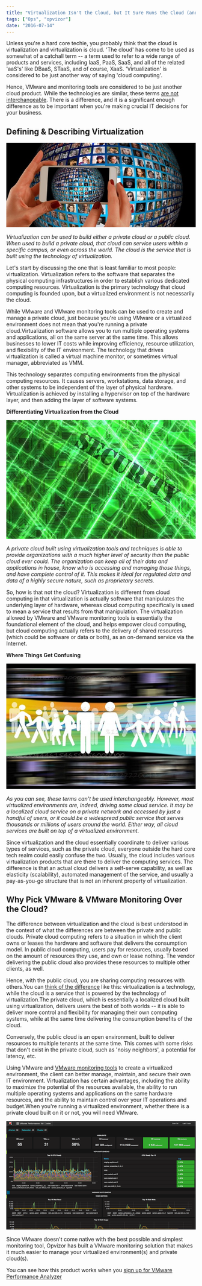 ```yaml
---
title: "Virtualization Isn't the Cloud, but It Sure Runs the Cloud (and VMware Monitoring Tools Help)"
tags: ["Ops", "opvizor"]
date: "2016-07-14"
---
```


Unless you're a hard core techie, you probably think that the cloud is virtualization and virtualization is cloud. 'The cloud' has come to be used as somewhat of a catchall term -- a term used to refer to a wide range of products and services, including IaaS, PaaS, SaaS, and all of the related 'aaS's' like DBaaS, STaaS, and of course, XaaS. 'Virtualization' is considered to be just another way of saying 'cloud computing'. 

Hence, VMware and monitoring tools are considered to be just another cloud product. While the technologies are similar, these terms [are not interchangeable](http://www.businessnewsdaily.com/5791-virtualization-vs-cloud-computing.html). There is a difference, and it is a significant enough difference as to be important when you're making crucial IT decisions for your business. 

## **Defining & Describing Virtualization**

![Virtualization Monitoring](/images/blog/smartphone-1445489_640_600x.jpg)

_Virtualization can be used to build either a private cloud or a public cloud. When used to build a private cloud, that cloud can service users within a specific campus, or even across the world. The cloud is the service that is built using the technology of virtualization._

Let's start by discussing the one that is least familiar to most people: virtualization. Virtualization refers to the software that separates the physical computing infrastructures in order to establish various dedicated computing resources. Virtualization is the primary technology that cloud computing is founded upon, but a virtualized environment is not necessarily the cloud. 

While VMware and VMware monitoring tools can be used to create and manage a private cloud, just because you're using VMware or a virtualized environment does not mean that you're running a private cloud.Virtualization software allows you to run multiple operating systems and applications, all on the same server at the same time. This allows businesses to lower IT costs while improving efficiency, resource utilization, and flexibility of the IT environment. The technology that drives virtualization is called a virtual machine monitor, or sometimes virtual manager, abbreviated as VMM. 

This technology separates computing environments from the physical computing resources. It causes servers, workstations, data storage, and other systems to be independent of the layer of physical hardware. Virtualization is achieved by installing a hypervisor on top of the hardware layer, and then adding the layer of software systems. 

**Differentiating Virtualization from the Cloud**

![Cloud Virtualization](/images/blog/security-574079_640_600x.jpg)

_A private cloud built using virtualization tools and techniques is able to provide organizations with a much higher level of security than the public cloud ever could. The organization can keep all of their data and applications in house, know who is accessing and managing those things, and have complete control of it. This makes it ideal for regulated data and data of a highly secure nature, such as proprietary secrets._ 

So, how is that not the cloud? Virtualization is different from cloud computing in that virtualization is actually software that manipulates the underlying layer of hardware, whereas cloud computing specifically is used to mean a service that results from that manipulation. The virtualization allowed by VMware and VMware monitoring tools is essentially the foundational element of the cloud, and helps empower cloud computing, but cloud computing actually refers to the delivery of shared resources (which could be software or data or both), as an on-demand service via the Internet. 

**Where Things Get Confusing**

![Cloud build on Virtualization](/images/blog/business-313569_640_600x.jpg)

_As you can see, these terms can't be used interchangeably. However, most virtualized environments are, indeed, driving some cloud service. It may be a localized cloud service on a private network and accessed by just a handful of users, or it could be a widespread public service that serves thousands or millions of users around the world. Either way, all cloud services are built on top of a virtualized environment._ 

Since virtualization and the cloud essentially coordinate to deliver various types of services, such as the private cloud, everyone outside the hard core tech realm could easily confuse the two. Usually, the cloud includes various virtualization products that are there to deliver the computing services. The difference is that an actual cloud delivers a self-serve capability, as well as elasticity (scalability), automated management of the service, and usually a pay-as-you-go structure that is not an inherent property of virtualization. 

## **Why Pick VMware & VMware Monitoring Over the Cloud?** 

The difference between virtualization and the cloud is best understood in the context of what the differences are between the private and public clouds. Private cloud computing refers to a situation in which the client owns or leases the hardware and software that delivers the consumption model. In public cloud computing, users pay for resources, usually based on the amount of resources they use, and own or lease nothing. The vendor delivering the public cloud also provides these resources to multiple other clients, as well. 

Hence, with the public cloud, you are sharing computing resources with others.You can [think of the difference](http://searchservervirtualization.techtarget.com/feature/Virtualization-vs-cloud-Lets-get-this-straight) like this: virtualization is a technology, while the cloud is a service that is powered by the technology of virtualization.The private cloud, which is essentially a localized cloud built using virtualization, delivers users the best of both worlds -- it is able to deliver more control and flexibility for managing their own computing systems, while at the same time delivering the consumption benefits of the cloud. 

Conversely, the public cloud is an open environment, built to deliver resources to multiple tenants at the same time. This comes with some risks that don't exist in the private cloud, such as 'noisy neighbors', a potential for latency, etc. 

Using VMware and [VMware monitoring tools](http://try.opvizor.com/perfanalyzer/) to create a virtualized environment, the client can better manage, maintain, and secure their own IT environment. Virtualization has certain advantages, including the ability to maximize the potential of the resources available, the ability to run multiple operating systems and applications on the same hardware resources, and the ability to maintain control over your IT operations and budget.When you're running a virtualized environment, whether there is a private cloud built on it or not, you will need VMware. 

![VMware vSphere Performance](/images/blog/vm_perfanalyzer-1.png)

Since VMware doesn't come native with the best possible and simplest monitoring tool, Opvizor has built a VMware monitoring solution that makes it much easier to manage your virtualized environment(s) and private cloud(s). 

You can see how this product works when you [sign up for VMware Performance Analyzer](http://try.opvizor.com/perfanalyzer/)
